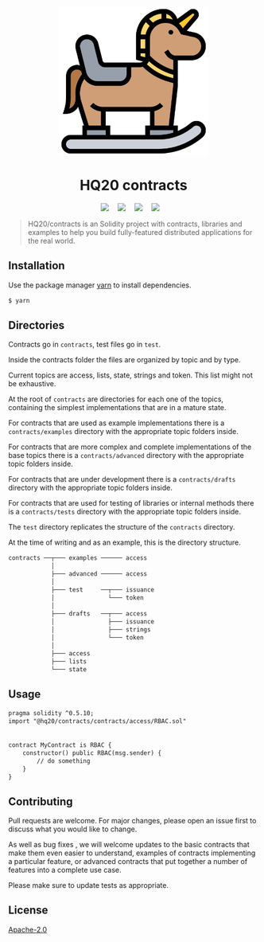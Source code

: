<div align="center">
    <img width="300" alt="Icons made by Eucalyp from www.flaticon.com" src="rocking.svg">
    <h1>HQ20 contracts</h1>
    <div>
        <a
            href="https://app.netlify.com/sites/hq20-contracts/deploys"><img
                src="https://api.netlify.com/api/v1/badges/13cb75c8-7d47-4cb9-808d-1657b46091c4/deploy-status" /></a>&emsp;
        <a
            href="https://travis-ci.com/HQ20/contracts"><img
                src="https://travis-ci.com/HQ20/contracts.svg?branch=dev" /></a>&emsp;
        <a
            href="https://coveralls.io/github/HQ20/contracts?branch=dev"><img
                src="https://coveralls.io/repos/github/HQ20/contracts/badge.svg?branch=dev" /></a>&emsp;
        <a
            href="https://dependabot.com"><img
                src="https://api.dependabot.com/badges/status?host=github&repo=HQ20/contracts" /></a>&emsp;
    </div>
</div>

> HQ20/contracts is an Solidity project with contracts, libraries and examples to help you build fully-featured distributed applications for the real world.

## Installation

Use the package manager [yarn](https://yarnpkg.com) to install dependencies.

```bash
$ yarn
```

## Directories

Contracts go in `contracts`, test files go in `test`.

Inside the contracts folder the files are organized by topic and by type.

Current topics are access, lists, state, strings and token. This list might not be exhaustive.

At the root of `contracts` are directories for each one of the topics, containing the simplest implementations that are in a mature state.

For contracts that are used as example implementations there is a `contracts/examples` directory with the appropriate topic folders inside.

For contracts that are more complex and complete implementations of the base topics there is a `contracts/advanced` directory with the appropriate topic folders inside.

For contracts that are under development there is a `contracts/drafts` directory with the appropriate topic folders inside.

For contracts that are used for testing of libraries or internal methods there is a `contracts/tests` directory with the appropriate topic folders inside.

The `test` directory replicates the structure of the `contracts` directory.

At the time of writing and as an example, this is the directory structure.

```
contracts ──┬─── examples ────── access
            │
            ├─── advanced ────── access
            │
            ├─── test     ──┬─── issuance
            │               └─── token
            │
            ├─── drafts   ──┬─── access
            │               ├─── issuance
            │               ├─── strings
            │               └─── token
            │
            ├─── access
            ├─── lists
            └─── state
```

## Usage

```solidity
pragma solidity ^0.5.10;
import "@hq20/contracts/contracts/access/RBAC.sol"


contract MyContract is RBAC {
	constructor() public RBAC(msg.sender) {
		// do something
	}
}
```

## Contributing
Pull requests are welcome. For major changes, please open an issue first to discuss what you would like to change.

As well as bug fixes , we will welcome updates to the basic contracts that make them even easier to understand, examples of contracts implementing a particular feature, or advanced contracts that put together a number of features into a complete use case.

Please make sure to update tests as appropriate.

## License
[Apache-2.0](LICENSE)
